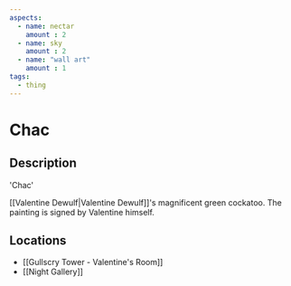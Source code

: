 ```yaml
---
aspects: 
  - name: nectar
    amount : 2
  - name: sky
    amount : 2
  - name: "wall art"
    amount : 1
tags:
  - thing
---
```


# Chac

## Description
'Chac'

[[Valentine Dewulf|Valentine Dewulf]]'s magnificent green cockatoo. The painting is signed by Valentine himself.
## Locations
- [[Gullscry Tower - Valentine's Room]]
- [[Night Gallery]]